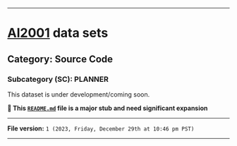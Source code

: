 
***

# [AI2001](https://github.com/seanpm2001/AI2001/) data sets

## Category: Source Code

### Subcategory (SC): PLANNER

This dataset is under development/coming soon.

**🌱️ This [`README.md`](/README.md) file is a major stub and need significant expansion**

***

**File version:** `1 (2023, Friday, December 29th at 10:46 pm PST)`

***
